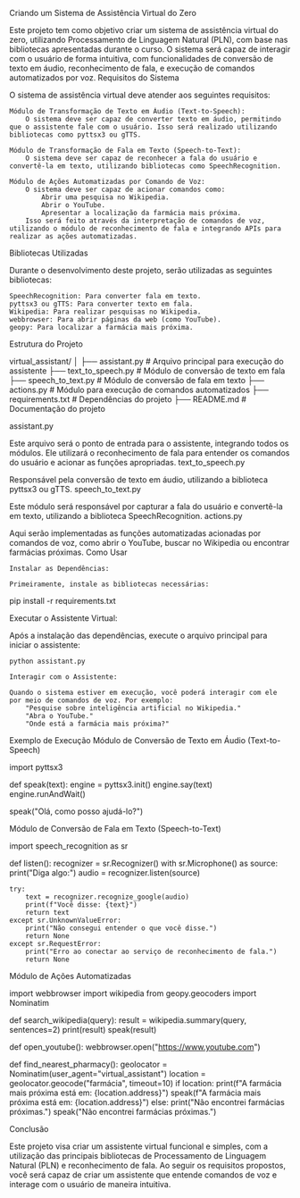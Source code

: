 Criando um Sistema de Assistência Virtual do Zero

Este projeto tem como objetivo criar um sistema de assistência virtual do zero, utilizando Processamento de Linguagem Natural (PLN), com base nas bibliotecas apresentadas durante o curso. O sistema será capaz de interagir com o usuário de forma intuitiva, com funcionalidades de conversão de texto em áudio, reconhecimento de fala, e execução de comandos automatizados por voz.
Requisitos do Sistema

O sistema de assistência virtual deve atender aos seguintes requisitos:

    Módulo de Transformação de Texto em Áudio (Text-to-Speech):
        O sistema deve ser capaz de converter texto em áudio, permitindo que o assistente fale com o usuário. Isso será realizado utilizando bibliotecas como pyttsx3 ou gTTS.

    Módulo de Transformação de Fala em Texto (Speech-to-Text):
        O sistema deve ser capaz de reconhecer a fala do usuário e convertê-la em texto, utilizando bibliotecas como SpeechRecognition.

    Módulo de Ações Automatizadas por Comando de Voz:
        O sistema deve ser capaz de acionar comandos como:
            Abrir uma pesquisa no Wikipedia.
            Abrir o YouTube.
            Apresentar a localização da farmácia mais próxima.
        Isso será feito através da interpretação de comandos de voz, utilizando o módulo de reconhecimento de fala e integrando APIs para realizar as ações automatizadas.

Bibliotecas Utilizadas

Durante o desenvolvimento deste projeto, serão utilizadas as seguintes bibliotecas:

    SpeechRecognition: Para converter fala em texto.
    pyttsx3 ou gTTS: Para converter texto em fala.
    Wikipedia: Para realizar pesquisas no Wikipedia.
    webbrowser: Para abrir páginas da web (como YouTube).
    geopy: Para localizar a farmácia mais próxima.

Estrutura do Projeto

virtual_assistant/
│
├── assistant.py           # Arquivo principal para execução do assistente
├── text_to_speech.py      # Módulo de conversão de texto em fala
├── speech_to_text.py      # Módulo de conversão de fala em texto
├── actions.py             # Módulo para execução de comandos automatizados
├── requirements.txt       # Dependências do projeto
├── README.md              # Documentação do projeto

assistant.py

Este arquivo será o ponto de entrada para o assistente, integrando todos os módulos. Ele utilizará o reconhecimento de fala para entender os comandos do usuário e acionar as funções apropriadas.
text_to_speech.py

Responsável pela conversão de texto em áudio, utilizando a biblioteca pyttsx3 ou gTTS.
speech_to_text.py

Este módulo será responsável por capturar a fala do usuário e convertê-la em texto, utilizando a biblioteca SpeechRecognition.
actions.py

Aqui serão implementadas as funções automatizadas acionadas por comandos de voz, como abrir o YouTube, buscar no Wikipedia ou encontrar farmácias próximas.
Como Usar

    Instalar as Dependências:

    Primeiramente, instale as bibliotecas necessárias:

pip install -r requirements.txt

Executar o Assistente Virtual:

Após a instalação das dependências, execute o arquivo principal para iniciar o assistente:

    python assistant.py

    Interagir com o Assistente:

    Quando o sistema estiver em execução, você poderá interagir com ele por meio de comandos de voz. Por exemplo:
        "Pesquise sobre inteligência artificial no Wikipedia."
        "Abra o YouTube."
        "Onde está a farmácia mais próxima?"

Exemplo de Execução
Módulo de Conversão de Texto em Áudio (Text-to-Speech)

import pyttsx3

def speak(text):
    engine = pyttsx3.init()
    engine.say(text)
    engine.runAndWait()

speak("Olá, como posso ajudá-lo?")

Módulo de Conversão de Fala em Texto (Speech-to-Text)

import speech_recognition as sr

def listen():
    recognizer = sr.Recognizer()
    with sr.Microphone() as source:
        print("Diga algo:")
        audio = recognizer.listen(source)
    
    try:
        text = recognizer.recognize_google(audio)
        print(f"Você disse: {text}")
        return text
    except sr.UnknownValueError:
        print("Não consegui entender o que você disse.")
        return None
    except sr.RequestError:
        print("Erro ao conectar ao serviço de reconhecimento de fala.")
        return None

Módulo de Ações Automatizadas

import webbrowser
import wikipedia
from geopy.geocoders import Nominatim

def search_wikipedia(query):
    result = wikipedia.summary(query, sentences=2)
    print(result)
    speak(result)

def open_youtube():
    webbrowser.open("https://www.youtube.com")

def find_nearest_pharmacy():
    geolocator = Nominatim(user_agent="virtual_assistant")
    location = geolocator.geocode("farmácia", timeout=10)
    if location:
        print(f"A farmácia mais próxima está em: {location.address}")
        speak(f"A farmácia mais próxima está em: {location.address}")
    else:
        print("Não encontrei farmácias próximas.")
        speak("Não encontrei farmácias próximas.")

Conclusão

Este projeto visa criar um assistente virtual funcional e simples, com a utilização das principais bibliotecas de Processamento de Linguagem Natural (PLN) e reconhecimento de fala. Ao seguir os requisitos propostos, você será capaz de criar um assistente que entende comandos de voz e interage com o usuário de maneira intuitiva.
